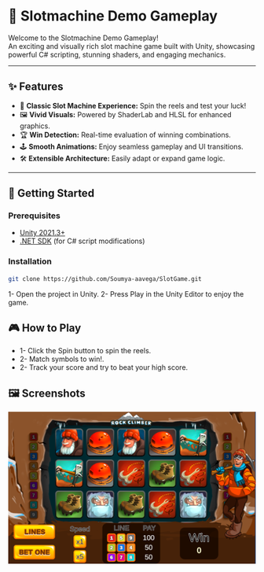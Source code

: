# 🎰 Slotmachine Demo Gameplay

Welcome to the Slotmachine Demo Gameplay!  
An exciting and visually rich slot machine game built with Unity, showcasing powerful C# scripting, stunning shaders, and engaging mechanics.

---

## ✨ Features

- 🎲 **Classic Slot Machine Experience:** Spin the reels and test your luck!
- 🖼️ **Vivid Visuals:** Powered by ShaderLab and HLSL for enhanced graphics.
- 🏆 **Win Detection:** Real-time evaluation of winning combinations.
- 🕹️ **Smooth Animations:** Enjoy seamless gameplay and UI transitions.
- 🛠️ **Extensible Architecture:** Easily adapt or expand game logic.

---

## 🚀 Getting Started

### Prerequisites
- [Unity 2021.3+](https://unity.com/)
- [.NET SDK](https://dotnet.microsoft.com/download) (for C# script modifications)

### Installation

```sh
git clone https://github.com/Soumya-aavega/SlotGame.git
```
1- Open the project in Unity.
2- Press Play in the Unity Editor to enjoy the game.

## 🎮 How to Play
- 1- Click the Spin button to spin the reels.
- 2- Match symbols to win!.
- 2- Track your score and try to beat your high score. 

## 🖼️ Screenshots

![Image Alt](https://github.com/Soumya-aavega/SlotGame/blob/a93492835536f67598858f6886cf301f37550a00/SlotMachine%20Game.png)
